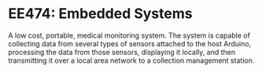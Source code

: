 # EE474: Embedded Systems

A low cost, portable, medical monitoring system. The
system is capable of collecting data from several types of
sensors attached to the host Arduino, processing the data from
those sensors, displaying it locally, and then transmitting it over a
local area network to a collection management station.
